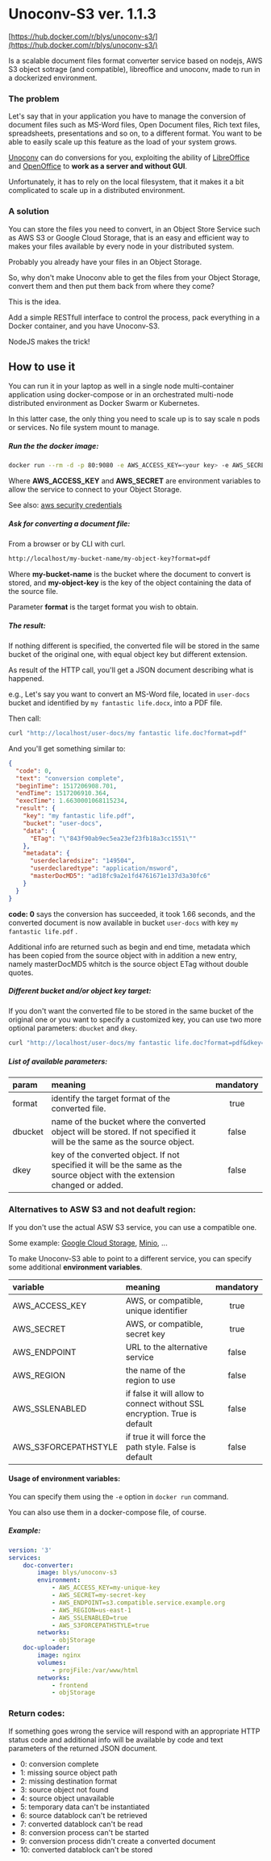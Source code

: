 # Unoconv-S3 ver. 1.1.3

[https://hub.docker.com/r/blys/unoconv-s3/](https://hub.docker.com/r/blys/unoconv-s3/)

Is a scalable document files format converter service based on nodejs, AWS S3 object sotrage \(and compatible\), libreoffice and unoconv, made to run in a dockerized environment.

### The problem

Let's say that in your application you have to manage the conversion of document files such as MS-Word files, Open Document files, Rich text files, spreadsheets, presentations and so on, to a different format.
You want to be able to easily scale up this feature as the load of your system grows.

[Unoconv](https://github.com/dagwieers/unoconv) can do conversions for you, exploiting the ability of [LibreOffice](https://www.libreoffice.org/) and [OpenOffice](https://www.openoffice.org/) to **work as a server and without GUI**.

Unfortunately, it has to rely on the local filesystem, that it makes it a bit complicated to scale up in a distributed environment.

### A solution

You can store the files you need to convert, in an Object Store Service such as AWS S3 or Google Cloud Storage, that is an easy and efficient way to makes your files available by every node in your distributed system.

Probably you already have your files in an Object Storage.

So, why don't make Unoconv able to get the files from your Object Storage, convert them and then put them back from where they come?

This is the idea.

Add a simple RESTfull interface to control the process,  pack everything in a Docker container, and you have Unoconv-S3.

NodeJS makes the trick!

## How to use it

You can run it in your laptop as well in a single node multi-container application using docker-compose or in an orchestrated multi-node distributed environment as Docker Swarm or Kubernetes.

In this latter case, the only thing you need to scale up is to say scale n pods or services. No file system mount to manage.

##### Run the the docker image:

```bash
docker run --rm -d -p 80:9080 -e AWS_ACCESS_KEY=<your key> -e AWS_SECRET=<your secret> blys/unoconv-s3
```

Where **AWS\_ACCESS\_KEY** and **AWS\_SECRET** are environment variables to allow the service to connect to your Object Storage.

See also: [aws security credentials](https://docs.aws.amazon.com/general/latest/gr/aws-security-credentials.html)

##### Ask for converting a document file:

From a browser or by CLI with curl.

```bash
http://localhost/my-bucket-name/my-object-key?format=pdf
```

Where **my-bucket-name** is the bucket where the document to convert is stored, and **my-object-key** is the key of the object containing the data of the source file.

Parameter **format** is the target format you wish to obtain.

##### The result:

If nothing different is specified, the converted file will be stored in the same bucket of the original one, with equal object key but different extension.

As result of the HTTP call, you'll get a JSON document describing what is happened.

e.g., Let's say you want to convert an MS-Word file, located in `user-docs` bucket and identified by `my fantastic life.docx`, into a PDF file.

Then call:

```bash
curl "http://localhost/user-docs/my fantastic life.doc?format=pdf"
```

And you'll get something similar to:

```json
{
  "code": 0,
  "text": "conversion complete",
  "beginTime": 1517206908.701,
  "endTime": 1517206910.364,
  "execTime": 1.6630001068115234,
  "result": {
    "key": "my fantastic life.pdf",
    "bucket": "user-docs",
    "data": {
      "ETag": "\"843f90ab9ec5ea23ef23fb18a3cc1551\""
    },
    "metadata": {
      "userdeclaredsize": "149504",
      "userdeclaredtype": "application/msword",
      "masterDocMD5": "ad18fc9a2e1fd4761671e137d3a30fc6"
    }
  }
}
```

**code: 0** says the conversion has succeeded, it took 1.66 seconds, and the converted document is now available in bucket `user-docs` with key `my fantastic life.pdf` .

Additional info are returned such as begin and end time, metadata which has been copied from the source object with in addition a new entry, namely masterDocMD5 whitch is the source object ETag without double quotes.

##### Different bucket and/or object key target:

If you don't want the converted file to be stored in the same bucket of the original one or you want to specify a customized key, you can use two more optional parameters: `dbucket` and `dkey`.

```bash
curl "http://localhost/user-docs/my fantastic life.doc?format=pdf&dkey=my amazing life.pdf&dbucket=converted-user-docs"
```

##### List of available parameters:

| param | meaning | mandatory |
| :--- | :--- | :---: |
| format | identify the target format of the converted file. | true |
| dbucket | name of the bucket where the converted object will be stored. If not specified it will be the same as the source object. | false |
| dkey | key of the converted object. If not specified it will be the same as the source object with the extension changed or added. | false |

### Alternatives to ASW S3 and not deafult region:

If you don't use the actual ASW S3 service, you can use a compatible one.

Some example: [Google Cloud Storage](https://cloud.google.com/storage/docs/interoperability), [Minio](https://www.minio.io/), ...

To make Unoconv-S3 able to point to a different service, you can specify some additional **environment variables**.

| variable | meaning | mandatory |
| :--- | :--- | :---: |
| AWS\_ACCESS\_KEY | AWS, or compatible, unique identifier | true |
| AWS\_SECRET | AWS, or compatible, secret key | true |
| AWS\_ENDPOINT | URL to the alternative service | false |
| AWS\_REGION | the name of the region to use | false |
| AWS\_SSLENABLED | if false it will allow to connect without SSL encryption. True is default | false |
| AWS\_S3FORCEPATHSTYLE | if true it will force the path style. False is default | false |

#### Usage of environment variables:

You can specify them using the `-e` option in `docker run` command.

You can also use them in a docker-compose file, of course.

##### Example:

```yaml
version: '3'
services:
    doc-converter:
        image: blys/unoconv-s3
        environment:
            - AWS_ACCESS_KEY=my-unique-key
            - AWS_SECRET=my-secret-key
            - AWS_ENDPOINT=s3.compatible.service.example.org
            - AWS_REGION=us-east-1
            - AWS_SSLENABLED=true
            - AWS_S3FORCEPATHSTYLE=true
        networks:
            - objStorage
    doc-uploader:
        image: nginx
        volumes:
            - projFile:/var/www/html
        networks:
            - frontend
            - objStorage
```

### Return codes:

If something goes wrong the service will respond with an appropriate HTTP status code and additional info will be available by code and text parameters of the returned JSON document.

* 0: conversion complete
* 1: missing source object path
* 2: missing destination format
* 3: source object not found
* 4: source object unavailable
* 5: temporary data can't be instantiated
* 6: source datablock can't be retrieved
* 7: converted datablock can't be read
* 8: conversion process can't be started
* 9: conversion process didn't create a converted document
* 10: converted datablock can't be stored

